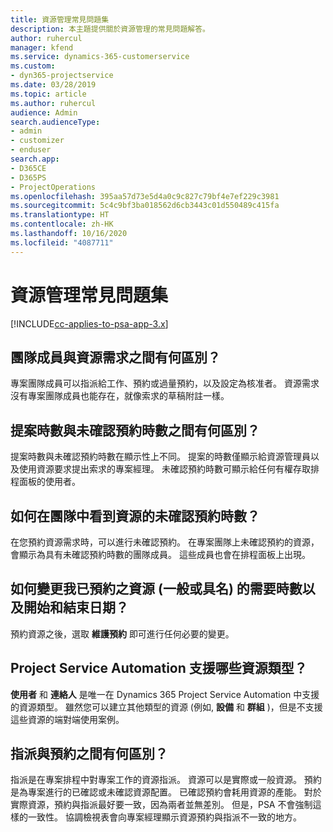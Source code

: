 ```yaml
---
title: 資源管理常見問題集
description: 本主題提供關於資源管理的常見問題解答。
author: ruhercul
manager: kfend
ms.service: dynamics-365-customerservice
ms.custom:
- dyn365-projectservice
ms.date: 03/28/2019
ms.topic: article
ms.author: ruhercul
audience: Admin
search.audienceType:
- admin
- customizer
- enduser
search.app:
- D365CE
- D365PS
- ProjectOperations
ms.openlocfilehash: 395aa57d73e5d4a0c9c827c79bf4e7ef229c3981
ms.sourcegitcommit: 5c4c9bf3ba018562d6cb3443c01d550489c415fa
ms.translationtype: HT
ms.contentlocale: zh-HK
ms.lasthandoff: 10/16/2020
ms.locfileid: "4087711"
---
```

# <a name="resource-management-faq"></a>資源管理常見問題集

[!INCLUDE[cc-applies-to-psa-app-3.x](../includes/cc-applies-to-psa-app-3x.md)]

## <a name="what-is-the-difference-between-a-team-member-and-a-resource-requirement"></a>團隊成員與資源需求之間有何區別？

專案團隊成員可以指派給工作、預約或過量預約，以及設定為核准者。 資源需求沒有專案團隊成員也能存在，就像索求的草稿附註一樣。 

## <a name="what-is-the-difference-between-proposed-and-soft-booked-hours"></a>提案時數與未確認預約時數之間有何區別？

提案時數與未確認預約時數在顯示性上不同。 提案的時數僅顯示給資源管理員以及使用資源要求提出索求的專案經理。 未確認預約時數可顯示給任何有權存取排程面板的使用者。

## <a name="how-can-i-see-the-soft-booked-hours-for-resources-on-a-team"></a>如何在團隊中看到資源的未確認預約時數？

在您預約資源需求時，可以進行未確認預約。 在專案團隊上未確認預約的資源，會顯示為具有未確認預約時數的團隊成員。 這些成員也會在排程面板上出現。

## <a name="how-do-i-change-the-required-hours-and-the-start-and-end-dates-for-a-resource-generic-or-named-that-i-booked"></a>如何變更我已預約之資源 (一般或具名) 的需要時數以及開始和結束日期？

預約資源之後，選取 **維護預約** 即可進行任何必要的變更。

## <a name="what-resources-types-does-project-service-automation-support"></a>Project Service Automation 支援哪些資源類型？

**使用者** 和 **連絡人** 是唯一在 Dynamics 365 Project Service Automation 中支援的資源類型。 雖然您可以建立其他類型的資源 (例如, **設備** 和 **群組** )，但是不支援這些資源的端對端使用案例。

## <a name="what-is-the-difference-between-an-assignment-and-a-booking"></a>指派與預約之間有何區別？

指派是在專案排程中對專案工作的資源指派。 資源可以是實際或一般資源。 預約是為專案進行的已確認或未確認資源配置。 已確認預約會耗用資源的產能。 對於實際資源，預約與指派最好要一致，因為兩者並無差別。 但是，PSA 不會強制這樣的一致性。 協調檢視表會向專案經理顯示資源預約與指派不一致的地方。
